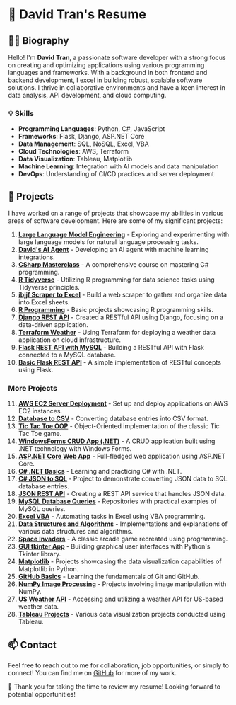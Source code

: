 # 📄 David Tran's Resume

## 👨‍💻 Biography
Hello! I'm **David Tran**, a passionate software developer with a strong focus on creating and optimizing applications using various programming languages and frameworks. With a background in both frontend and backend development, I excel in building robust, scalable software solutions. I thrive in collaborative environments and have a keen interest in data analysis, API development, and cloud computing. 

### 💡 Skills
- **Programming Languages**: Python, C#, JavaScript
- **Frameworks**: Flask, Django, ASP.NET Core
- **Data Management**: SQL, NoSQL, Excel, VBA
- **Cloud Technologies**: AWS, Terraform
- **Data Visualization**: Tableau, Matplotlib
- **Machine Learning**: Integration with AI models and data manipulation
- **DevOps**: Understanding of CI/CD practices and server deployment

## 🌟 Projects
I have worked on a range of projects that showcase my abilities in various areas of software development. Here are some of my significant projects:

1. **[Large Language Model Engineering](https://github.com/david125tran/Large_Language_Model_Engineering)** - Exploring and experimenting with large language models for natural language processing tasks.
2. **[David's AI Agent](https://github.com/david125tran/Davids_AI_Agent)** - Developing an AI agent with machine learning integrations.
3. **[CSharp Masterclass](https://github.com/david125tran/CSharp_Masterclass)** - A comprehensive course on mastering C# programming.
4. **[R Tidyverse](https://github.com/david125tran/R_Tidyverse)** - Utilizing R programming for data science tasks using Tidyverse principles.
5. **[ibjjf Scraper to Excel](https://github.com/david125tran/ibjjf_scraper_to_excel)** - Build a web scraper to gather and organize data into Excel sheets.
6. **[R Programming](https://github.com/david125tran/R_Programming)** - Basic projects showcasing R programming skills.
7. **[Django REST API](https://github.com/david125tran/Django_REST_API)** - Created a RESTful API using Django, focusing on a data-driven application.
8. **[Terraform Weather](https://github.com/david125tran/terraform_weather)** - Using Terraform for deploying a weather data application on cloud infrastructure.
9. **[Flask REST API with MySQL](https://github.com/david125tran/Flask_REST_API_MySQL)** - Building a RESTful API with Flask connected to a MySQL database.
10. **[Basic Flask REST API](https://github.com/david125tran/flask_rest_api)** - A simple implementation of RESTful concepts using Flask.

### More Projects
11. **[AWS EC2 Server Deployment](https://github.com/david125tran/AWS_EC2_server_deployment)** - Set up and deploy applications on AWS EC2 instances.
12. **[Database to CSV](https://github.com/david125tran/Database_to_CSV)** - Converting database entries into CSV format.
13. **[Tic Tac Toe OOP](https://github.com/david125tran/TicTacToeOOP)** - Object-Oriented implementation of the classic Tic Tac Toe game.
14. **[WindowsForms CRUD App (.NET)](https://github.com/david125tran/WindowsForms_CRUD_App_.NET)** - A CRUD application built using .NET technology with Windows Forms.
15. **[ASP.NET Core Web App](https://github.com/david125tran/ASP.NET_Core_Web_App)** - Full-fledged web application using ASP.NET Core.
16. **[C# .NET Basics](https://github.com/david125tran/C_Sharp_.NET)** - Learning and practicing C# with .NET.
17. **[C# JSON to SQL](https://github.com/david125tran/CSharp_JSON_to_SQL)** - Project to demonstrate converting JSON data to SQL database entries.
18. **[JSON REST API](https://github.com/david125tran/JSON-REST-API)** - Creating a REST API service that handles JSON data.
19. **[MySQL Database Queries](https://github.com/david125tran/MySQL_Database_queries)** - Repositories with practical examples of MySQL queries.
20. **[Excel VBA](https://github.com/david125tran/Excel_VBA)** - Automating tasks in Excel using VBA programming.
21. **[Data Structures and Algorithms](https://github.com/david125tran/Data_Structures_and_Algorithms)** - Implementations and explanations of various data structures and algorithms.
22. **[Space Invaders](https://github.com/david125tran/space_invaders)** - A classic arcade game recreated using programming.
23. **[GUI tkinter App](https://github.com/david125tran/GUI_tkinter_app)** - Building graphical user interfaces with Python's Tkinter library.
24. **[Matplotlib](https://github.com/david125tran/Matplotlib)** - Projects showcasing the data visualization capabilities of Matplotlib in Python.
25. **[GitHub Basics](https://github.com/david125tran/github-basics)** - Learning the fundamentals of Git and GitHub.
26. **[NumPy Image Processing](https://github.com/david125tran/NumPy-Image)** - Projects involving image manipulation with NumPy.
27. **[US Weather API](https://github.com/david125tran/US-Weather-API)** - Accessing and utilizing a weather API for US-based weather data.
28. **[Tableau Projects](https://github.com/david125tran/Tableau)** - Various data visualization projects conducted using Tableau.

## 📫 Contact
Feel free to reach out to me for collaboration, job opportunities, or simply to connect! You can find me on [GitHub](https://github.com/david125tran) for more of my work.

🌟 Thank you for taking the time to review my resume! Looking forward to potential opportunities!
